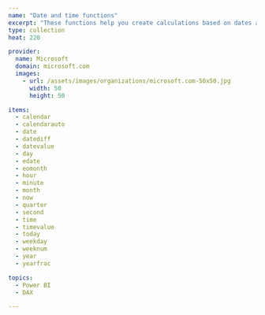 ```yaml
---
name: "Date and time functions"
excerpt: "These functions help you create calculations based on dates and time. Many of the functions in DAX are similar to the Excel date and time functions. However, DAX functions use a datetime data type, and can take values from a column as an argument."
type: collection
heat: 220

provider:
  name: Microsoft
  domain: microsoft.com
  images:
    - url: /assets/images/organizations/microsoft.com-50x50.jpg
      width: 50
      height: 50

items:
  - calendar
  - calendarauto
  - date
  - datediff
  - datevalue
  - day
  - edate
  - eomonth
  - hour
  - minute
  - month
  - now
  - quarter
  - second
  - time
  - timevalue
  - today
  - weekday
  - weeknum
  - year
  - yearfrac

topics:
  - Power BI
  - DAX

---
```


